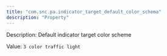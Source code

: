 ```yaml
---
title: "com.snc.pa.indicator_target_default_color_schema"
description: "Property"
---
```


Description: Default indicator target color scheme

Value: `3 color traffic light`